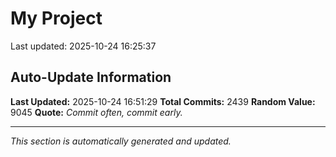 # My Project


Last updated: 2025-10-24 16:25:37














































































































































































































































































































































































































































































































































































































































































































































































































































































































































































































































































































































































































































































































































































































































































































































































































































































































































































































































































































































































































































































































































































































































































































































































































































































































































































































































































































































































































































































































































## Auto-Update Information

**Last Updated:** 2025-10-24 16:51:29
**Total Commits:** 2439
**Random Value:** 9045
**Quote:** _Commit often, commit early._

---
_This section is automatically generated and updated._